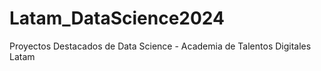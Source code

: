 # Latam_DataScience2024
Proyectos Destacados de Data Science - Academia de Talentos Digitales Latam
